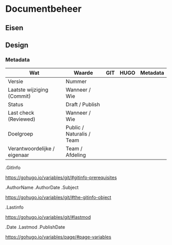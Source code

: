 # Documentbeheer

## Eisen

## Design


### Metadata


| Wat                          | Waarde                    | GIT | HUGO | Metadata |
|------------------------------|---------------------------|-----|------|----------|
| Versie                       | Nummer                    |     |      |          |
| Laatste wijziging (Commit)   | Wanneer / Wie             |     |      |          |
| Status                       | Draft / Publish           |     |      |          |
| Last check (Reviewed)        | Wanneer / Wie             |     |      |          |
| Doelgroep                    | Public / Naturalis / Team |     |      |          |
| Verantwoordelijke / eigenaar | Team / Afdeling           |     |      |          |



.GitInfo


https://gohugo.io/variables/git/#gitinfo-prerequisites

.AuthorName
.AuthorDate
.Subject

https://gohugo.io/variables/git/#the-gitinfo-object

.Lastinfo

https://gohugo.io/variables/git/#lastmod

.Date
.Lastmod
.PublishDate

https://gohugo.io/variables/page/#page-variables



